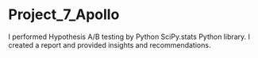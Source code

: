# Project_7_Apollo
I performed Hypothesis A/B testing by Python SciPy.stats Python library. I created a report and provided insights and recommendations.
